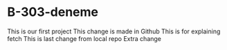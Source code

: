 # B-303-deneme
This is our first project
This change is made in Github
This is for explaining fetch
This is last change from local repo 
Extra change

